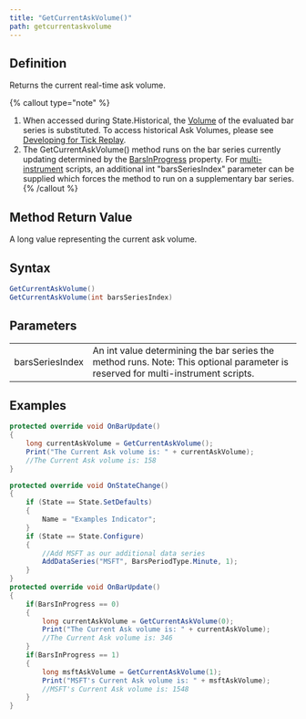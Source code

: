 ```yaml
---
title: "GetCurrentAskVolume()"
path: getcurrentaskvolume
---
```


## Definition

Returns the current real-time ask volume.

{% callout type="note" %}

1. When accessed during State.Historical, the [Volume](volume) of the evaluated bar series is substituted. To access historical Ask Volumes, please see [Developing for Tick Replay](developing_for__tick_replay).
2. The GetCurrentAskVolume() method runs on the bar series currently updating determined by the [BarsInProgress](barsinprogress) property. For [multi-instrument](multi-time_frame__instruments) scripts, an additional int "barsSeriesIndex" parameter can be supplied which forces the method to run on a supplementary bar series.
{% /callout %}

## Method Return Value

A long value representing the current ask volume.

## Syntax

```csharp
GetCurrentAskVolume()
GetCurrentAskVolume(int barsSeriesIndex)
```

## Parameters

|  |  |
| --- | --- |
| barsSeriesIndex | An int value determining the bar series the method runs. Note: This optional parameter is reserved for multi-instrument scripts. |

## Examples

```csharp
protected override void OnBarUpdate()
{
    long currentAskVolume = GetCurrentAskVolume();
    Print("The Current Ask volume is: " + currentAskVolume);
    //The Current Ask volume is: 158
}
```

```csharp
protected override void OnStateChange()
{
    if (State == State.SetDefaults)
    {
        Name = "Examples Indicator";
    }
    if (State == State.Configure)
    {
        //Add MSFT as our additional data series
        AddDataSeries("MSFT", BarsPeriodType.Minute, 1);
    }
}
protected override void OnBarUpdate()
{
    if(BarsInProgress == 0)
    {
        long currentAskVolume = GetCurrentAskVolume(0);
        Print("The Current Ask volume is: " + currentAskVolume);
        //The Current Ask volume is: 346
    }
    if(BarsInProgress == 1)
    {
        long msftAskVolume = GetCurrentAskVolume(1);
        Print("MSFT's Current Ask volume is: " + msftAskVolume);
        //MSFT's Current Ask volume is: 1548
    }
}
```
